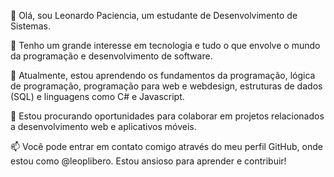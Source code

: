 
👋 Olá, sou Leonardo Paciencia, um estudante de Desenvolvimento de Sistemas.

👀 Tenho um grande interesse em tecnologia e tudo o que envolve o mundo da programação e desenvolvimento de software.

🌱 Atualmente, estou aprendendo os fundamentos da programação, lógica de programação, programação para web e webdesign, estruturas de dados (SQL) e linguagens como C# e Javascript.

💞️ Estou procurando oportunidades para colaborar em projetos relacionados a desenvolvimento web e aplicativos móveis.

📫 Você pode entrar em contato comigo através do meu perfil GitHub, onde estou como @leoplibero. Estou ansioso para aprender e contribuir!
